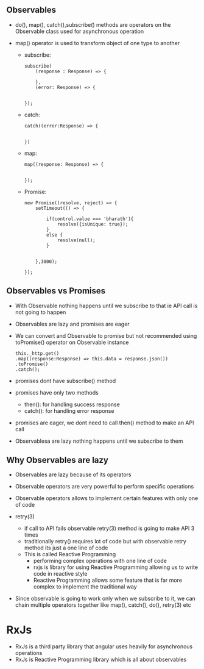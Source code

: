 ## Observables

-	do(), map(), catch(),subscribe() methods are operators on the Observable class used for asynchronous operation
-	map() operator is used to transform object of one type to another 

	-	subscribe:
	
			subscribe(
				(response : Response) => {
				
				},
				(error: Response) => {
				
				
			});
		
	-	catch:
		
			catch((error:Response) => {
		
		
			})
			
	-	map:
		
			map((response: Response) => {
				
			
			});
		
	-	Promise:
	
			new Promise((resolve, reject) => {
				setTimeout(() => {
								
					if(control.value === 'bharath'){
						resolve({isUnique: true});
					}
					else {
						resolve(null);
					}
				
				
				},3000);
				
			});


##	Observables vs Promises


-	With Observable nothing happens until we subscribe to that ie API call is not going to happen 
-	Observables are lazy and promises are eager
-	We can convert and Observable to promise but not recommended using toPromise() operator on Observable instance

		
		this._http.get()
		.map((response:Response) => this.data = response.json())
		.toPromise()
		.catch();

-	promises dont have subscribe() method
-	promises have only two methods 

	-	then(): for handling success response
	- 	catch(): for handling error response
-	promises are eager, we dont need to call then() method to make an API call
-	Observablesa are lazy nothing happens until we subscribe to them


##	Why Observables are lazy

-	Observables are lazy because of its operators 
-	Observable operators are very powerful to perform specific operations
-	Observable operators allows to implement certain features with only one of code 
-	retry(3) 

	-	if call to API fails observable retry(3) method is going to make API 3 times 
	-	traditionally retry() requires lot of code but with observable retry method its just a one line of code
	-	This is called Reactive Programming
		-	performing complex operations with one line of code
		-	rxjs is library for using Reactive Programming allowing us to write code in reactive style
		-	Reactive Programming allows some feature that is far more complex to implement the traditional way
		
		
-	Since observable is going to work only when we subscribe to it, we can chain multiple operators together like map(), catch(), do(), retry(3) etc


#	RxJs


-	RxJs is a third party library that angular uses heavily for asynchronous operations
-	RxJs is Reactive Programming library which is all about observables